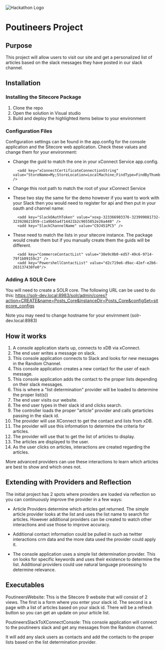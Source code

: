 ![Hackathon Logo](documentation/images/hackathon.png?raw=true "Hackathon Logo")

# Poutineers Project
## Purpose

This project will allow users to visit our site and get a personalized list of articles based on the slack messages they have posted in our slack channel.

## Installation

### Installing the Sitecore Package
1. Clone the repo
2. Open the solution in Visual studio 
3. Build and deploy the highlighted items below to your environment




### Configuration Files

Configuration settings can be found in the app.config for the console application and the Sitecore web application. Check these values and change them for your environment:

- Change the guid to match the one in your xConnect Service app.config.

        <add key="xConnectCertificateConnectionString" value="StoreName=My;StoreLocation=LocalMachine;FindType=FindByThumbprint;FindValue=3DE93B08A1C99FDC874B5A035EF02C66F3CB77E0" />

- Change this root path to match the root of your xConnect Service
        
<add key="xConnectRootUrl" value="https://xp0.xconnect" />

- These two stay the same for the demo however if you want to work with your Slack then you would need to register for api and then put in your oauth and channel name:

        <add key="SlackOAuthToken" value="xoxp-323366903376-323999081732-323928621059-c1a9b65a4714421b2c9655852e26a440" />
        <add key="SlackChannelName" value="C9J451PC5" />

- These need to match the lists in your sitecore instance.  The package would create them but if you manually create them the guids will be different.

        <add key="CommerceContactList" value="38e9c0b0-ed57-49c6-9714-79f1b09159c2" />
        <add key="PowershellContactList" value="d2c719e6-d9ac-42ef-e2b6-263137430fe0"/>
        
### Adding A SOLR Core
You will need to create a SOLR core. The following URL can be used to do this: https://solr-dev.local:8983/solr/admin/cores?action=CREATE&name=Posts_Core&instanceDir=Posts_Core&configSet=sitecore_configs

Note you may need to change hostname for your envirnment (solr-dev.local:8983) 

## How it works

1. A console application starts up, connects to xDB via xConnect.
2. The end user writes a message on slack.
3. This console application connects to Slack and looks for new messages in the Random Channel.
4. This console application creates a new contact for the user of each message.
5. This console application adds the contact to the proper lists depending on their slack messages.
6. This is where a "list determination" provider will be loaded to determine the proper list(s))
7. The end user visits our website.
8. The end user types in their slack id and clicks search.
9. The controller loads the proper "article" provider and calls getarticles passing in the slack id.
10. The provider will use XConnect to get the contact and lists from xDB. 
11. The provider will use this information to determine the criteria for articles.
12. The provider will use that to get the list of articles to display.
13. The articles are displayed to the user.
14. As the user clicks on articles, interactions are created regarding the articles. 

More advanced providers can use these interactions to learn which articles are best to show and which ones not.

## Extending with Providers and Reflection

The initial project has 2 spots where providers are loaded via reflection so you can continuously improve the provider in a few ways:

- Article Providers determine which articles get returned. The simple article provider looks at the list and uses the list name to search for articles.  However additional providers can be created to watch other interactions and use those to improve accuracy. 

- Additional contact information could be pulled in such as twitter interactions crm data and the more data used the provider could apply it.

- The console application uses a simple list determination provider. This on looks for specific keywords and uses their existence to determine the list.  Additional providers could use natural language processing to determine relevance.

## Executables

PoutineersWebsite: This is the Sitecore 9 website that will consist of 2 views. The first is a form where you enter your slack id. The second is a page with a list of articles based on your slack id.  There will be a refresh button so you can get an update on your article list.

PoutineersSlackToXConnectConsole: This console application will connect to the poutineers slack and get any messages from the Random channel.

It will add any slack users as contacts and add the contacts to the proper lists based on the list determination provider.


